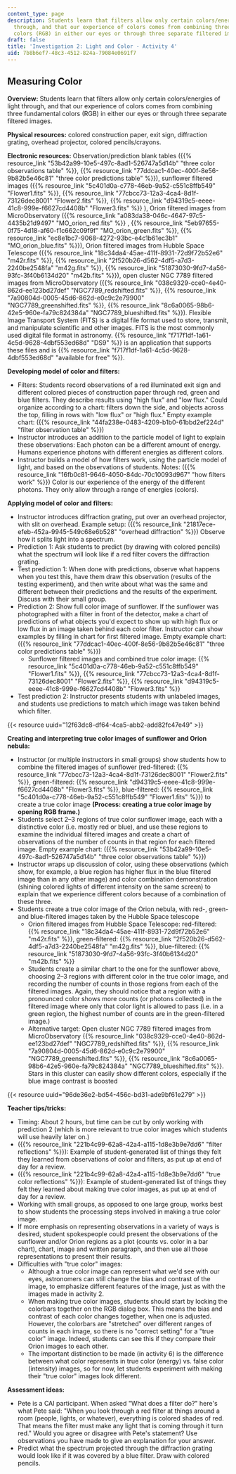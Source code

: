 ```yaml
---
content_type: page
description: Students learn that filters allow only certain colors/energies of light
  through, and that our experience of colors comes from combining three fundamental
  colors (RGB) in either our eyes or through three separate filtered images.
draft: false
title: 'Investigation 2: Light and Color - Activity 4'
uid: 7b8b6ef7-48c3-4512-824a-79084e0691f7
---
```

## **Measuring Color**

**Overview:** Students learn that filters allow only certain colors/energies of light through, and that our experience of colors comes from combining three fundamental colors (RGB) in either our eyes or through three separate filtered images.

**Physical resources:** colored construction paper, exit sign, diffraction grating, overhead projector, colored pencils/crayons.

**Electronic resources:** Observation/prediction blank tables ({{% resource_link "53b42a99-10e5-497c-8ad1-526747a5d14b" "three color observations table" %}}, {{% resource_link "77ddcac1-40ec-400f-8e56-9b82b5e46c81" "three color predictions table" %}}), sunflower filtered images ({{% resource_link "5c401d0a-c778-46eb-9a52-c551c8ffb549" "Flower1.fits" %}}, {{% resource_link "77cbcc73-12a3-4ca4-8d1f-73126dec8001" "Flower2.fits" %}}, {{% resource_link "d94319c5-eeee-41c8-999e-f6627cd4408b" "Flower3.fits" %}} ), Orion filtered images from MicroObservatory ({{% resource_link "a083da38-046c-4647-97c5-4435b21d9497" "MO\_orion\_red.fits" %}} , {{% resource_link "5eb97655-0f75-4d18-af60-f1c662c09f9f" "MO\_orion\_green.fits" %}}, {{% resource_link "ec8e1bc7-9068-4272-93bc-e4c1b61ec3b1" "MO\_orion\_blue.fits" %}}), Orion filtered images from Hubble Space Telescope ({{% resource_link "18c34da4-45ae-411f-8931-72d9f72b52e6" "m42r.fits" %}}, {{% resource_link "2f520b26-d562-4df5-a7d3-2240be2548fa" "m42g.fits" %}}, {{% resource_link "51873030-9fd7-4a56-93fc-3f40b6134d20" "m42b.fits" %}}), open cluster NGC 7789 filtered images from MicroObservatory ({{% resource_link "038c9329-cce0-4e40-862d-ee123bd27def" "NGC7789\_redshifted.fits" %}}, {{% resource_link "7a90804d-0005-45d6-862d-e0c9c2e79900" "NGC7789\_greenshifted.fits" %}}, {{% resource_link "8c6a0065-98b6-42e5-960e-fa79c824384a" "NGC7789\_blueshifted.fits" %}}). Flexible Image Transport System (FITS) is a digital file format used to store, transmit, and manipulate scientific and other images. FITS is the most commonly used digital file format in astronomy. {{% resource_link "f717f1df-1a61-4c5d-9628-4dbf553ed68d" "DS9" %}} is an application that supports these files and is {{% resource_link "f717f1df-1a61-4c5d-9628-4dbf553ed68d" "available for free" %}}.

**Developing model of color and filters:**

- Filters: Students record observations of a red illuminated exit sign and different colored pieces of construction paper through red, green and blue filters. They describe results using "high flux" and "low flux." Could organize according to a chart: filters down the side, and objects across the top, filling in rows with "low flux" or "high flux." Empty example chart: ({{% resource_link "44fa238e-0483-4209-b1b0-61bbd2ef224d" "filter observation table" %}})
- Instructor introduces an addition to the particle model of light to explain these observations: Each photon can be a different amount of energy. Humans experience photons with different energies as different colors.
- Instructor builds a model of how filters work, using the particle model of light, and based on the observations of students. Notes: ({{% resource_link "16fb0c81-9646-4050-84dc-70c10093d967" "how filters work" %}}) Color is our experience of the energy of the different photons. They only allow through a range of energies (colors).

**Applying model of color and filters:**

- Instructor introduces diffraction grating, put over an overhead projector, with slit on overhead. Example setup: ({{% resource_link "21817ece-efeb-452a-9945-549c68e6b528" "overhead diffraction" %}}) Observe how it splits light into a spectrum.
- Prediction 1: Ask students to predict (by drawing with colored pencils) what the spectrum will look like if a red filter covers the diffraction grating.
- Test prediction 1: When done with predictions, observe what happens when you test this, have them draw this observation (results of the testing experiment), and then write about what was the same and different between their predictions and the results of the experiment. Discuss with their small group.
- Prediction 2: Show full color image of sunflower. If the sunflower was photographed with a filter in front of the detector, make a chart of predictions of what objects you'd expect to show up with high flux or low flux in an image taken behind each color filter. Instructor can show examples by filling in chart for first filtered image. Empty example chart: ({{% resource_link "77ddcac1-40ec-400f-8e56-9b82b5e46c81" "three color predictions table" %}})
    - Sunflower filtered images and combined true color image: {{% resource_link "5c401d0a-c778-46eb-9a52-c551c8ffb549" "Flower1.fits" %}}, {{% resource_link "77cbcc73-12a3-4ca4-8d1f-73126dec8001" "Flower2.fits" %}}, {{% resource_link "d94319c5-eeee-41c8-999e-f6627cd4408b" "Flower3.fits" %}}
- Test prediction 2: Instructor presents students with unlabeled images, and students use predictions to match which image was taken behind which filter.

{{< resource uuid="12f63dc8-df64-4ca5-abb2-add82fc47e49" >}}

**Creating and interpreting true color images of sunflower and Orion nebula:**

- Instructor (or multiple instructors in small groups) show students how to combine the filtered images of sunflower (red-filtered: {{% resource_link "77cbcc73-12a3-4ca4-8d1f-73126dec8001" "Flower2.fits" %}}, green-filtered: {{% resource_link "d94319c5-eeee-41c8-999e-f6627cd4408b" "Flower3.fits" %}}, blue-filtered: {{% resource_link "5c401d0a-c778-46eb-9a52-c551c8ffb549" "Flower1.fits" %}}) to create a true color image **(Process: creating a true color image by opening RGB frame.)**
- Students select 2–3 regions of true color sunflower image, each with a distinctive color (i.e. mostly red or blue), and use these regions to examine the individual filtered images and create a chart of observations of the number of counts in that region for each filtered image. Empty example chart: ({{% resource_link "53b42a99-10e5-497c-8ad1-526747a5d14b" "three color observations table" %}})
- Instructor wraps up discussion of color, using these observations (which show, for example, a blue region has higher flux in the blue filtered image than in any other image) and color combination demonstration (shining colored lights of different intensity on the same screen) to explain that we experience different colors because of a combination of these three.
- Students create a true color image of the Orion nebula, with red-, green- and blue-filtered images taken by the Hubble Space telescope
    - Orion filtered images from Hubble Space Telescope: red-filtered: {{% resource_link "18c34da4-45ae-411f-8931-72d9f72b52e6" "m42r.fits" %}}, green-filtered: {{% resource_link "2f520b26-d562-4df5-a7d3-2240be2548fa" "m42g.fits" %}}, blue-filtered: {{% resource_link "51873030-9fd7-4a56-93fc-3f40b6134d20" "m42b.fits" %}}
    - Students create a similar chart to the one for the sunflower above, choosing 2–3 regions with different color in the true color image, and recording the number of counts in those regions from each of the filtered images. Again, they should notice that a region with a pronounced color shows more counts (or photons collected) in the filtered image where only that color light is allowed to pass (i.e. in a green region, the highest number of counts are in the green-filtered image.)
    - Alternative target: Open cluster NGC 7789 filtered images from MicroObservatory {{% resource_link "038c9329-cce0-4e40-862d-ee123bd27def" "NGC7789\_redshifted.fits" %}}, {{% resource_link "7a90804d-0005-45d6-862d-e0c9c2e79900" "NGC7789\_greenshifted.fits" %}}, {{% resource_link "8c6a0065-98b6-42e5-960e-fa79c824384a" "NGC7789\_blueshifted.fits" %}}. Stars in this cluster can easily show different colors, especially if the blue image contrast is boosted

{{< resource uuid="96de36e2-bd54-456c-bd31-ade9bf61e279" >}}

**Teacher tips/tricks:**

- Timing: About 2 hours, but time can be cut by only working with prediction 2 (which is more relevant to true color images which students will use heavily later on.)
- ({{% resource_link "221b4c99-62a8-42a4-a115-1d8e3b9e7dd6" "filter reflections" %}}): Example of student-generated list of things they felt they learned from observations of color and filters, as put up at end of day for a review.
- ({{% resource_link "221b4c99-62a8-42a4-a115-1d8e3b9e7dd6" "true color reflections" %}}): Example of student-generated list of things they felt they learned about making true color images, as put up at end of day for a review.
- Working with small groups, as opposed to one large group, works best to show students the processing steps involved in making a true color image.
- If more emphasis on representing observations in a variety of ways is desired, student spokespeople could present the observations of the sunflower and/or Orion regions as a plot (counts vs. color in a bar chart), chart, image and written paragraph, and then use all those representations to present their results.
- Difficulties with "true color" images:
    - Although a true color image can represent what we'd see with our eyes, astronomers can still change the bias and contrast of the image, to emphasize different features of the image, just as with the images made in activity 2.
    - When making true color images, students should start by locking the colorbars together on the RGB dialog box. This means the bias and contrast of each color changes together, when one is adjusted. However, the colorbars are "stretched" over different ranges of counts in each image, so there is no "correct setting" for a "true color" image. Indeed, students can see this if they compare their Orion images to each other.
    - The important distinction to be made (in activity 6) is the difference between what color represents in true color (energy) vs. false color (intensity) images, so for now, let students experiment with making their "true color" images look different.

**Assessment ideas:**

- Pete is a CAI participant. When asked "What does a filter do?" here's what Pete said: "When you look through a red filter at things around a room (people, lights, or whatever), everything is colored shades of red. That means the filter must make any light that is coming through it turn red." Would you agree or disagree with Pete's statement? Use observations you have made to give an explanation for your answer.
- Predict what the spectrum projected through the diffraction grating would look like if it was covered by a blue filter. Draw with colored pencils.